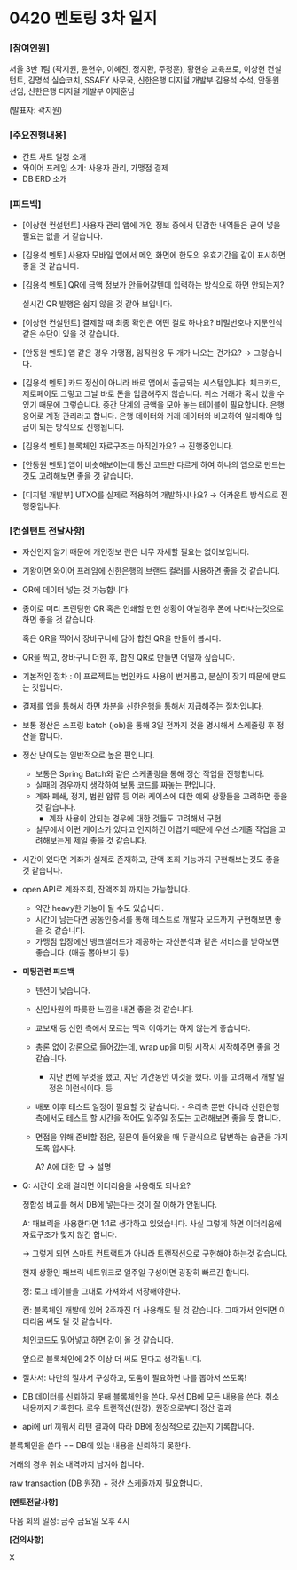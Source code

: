 # 0420 멘토링 3차 일지

### **[참여인원]**

서울 3반 1팀 (곽지원, 윤현수, 이혜진, 정지환, 주정훈), 황현승 교육프로, 이상현 컨설턴트, 김명석 실습코치, SSAFY 사무국, 신한은행 디지털 개발부 김용석 수석, 안동원 선임, 신한은행 디지털 개발부 이재훈님

(발표자: 곽지원)

### **[주요진행내용]**

- 간트 차트 일정 소개
- 와이어 프레임 소개: 사용자 관리, 가맹점 결제
- DB ERD 소개

### **[피드백]**

- [이상현 컨설턴트] 사용자 관리 앱에 개인 정보 중에서 민감한 내역들은 굳이 넣을 필요는 없을 거 같습니다.
- [김용석 멘토] 사용자 모바일 앱에서 메인 화면에 한도의 유효기간을 같이 표시하면 좋을 것 같습니다.
- [김용석 멘토] QR에 금액 정보가 안들어갈텐데 입력하는 방식으로 하면 안되는지?

    실시간 QR 발행은 쉽지 않을 것 같아 보입니다.

- [이상현 컨설턴트] 결제할 때 최종 확인은 어떤 걸로 하나요? 비밀번호나 지문인식 같은 수단이 있을 것 같습니다.
- [안동원 멘토] 앱 같은 경우 가맹점, 임직원용 두 개가 나오는 건가요? → 그렇습니다.
- [김용석 멘토] 카드 정산이 아니라 바로 앱에서 출금되는 시스템입니다. 체크카드, 제로페이도 그렇고 그날 바로 돈을 입금해주지 않습니다. 취소 거래가 혹시 있을 수 있기 때문에 그렇습니다. 중간 단계의 금액을 모아 놓는 테이블이 필요합니다. 은행 용어로 계정 관리라고 합니다. 은행 데이터와 거래 데이터와 비교하여 일치해야 입금이 되는 방식으로 진행됩니다.
- [김용석 멘토] 블록체인 자료구조는 아직인가요? → 진행중입니다.
- [안동원 멘토] 앱이 비슷해보이는데 통신 코드만 다르게 하여 하나의 앱으로 만드는 것도 고려해보면 좋을 것 같습니다.
- [디지털 개발부] UTXO를 실제로 적용하여 개발하시나요? → 어카운트 방식으로 진행중입니다.

### **[컨설턴트 전달사항]**

- 자신인지 알기 때문에 개인정보 란은 너무 자세할 필요는 없어보입니다.
- 기왕이면 와이어 프레임에 신한은행의 브랜드 컬러를 사용하면 좋을 것 같습니다.
- QR에 데이터 넣는 것 가능합니다.
- 종이로 미리 프린팅한 QR 혹은 인쇄할 만한 상황이 아닐경우 폰에 나타내는것으로 하면 좋을 것 같습니다.

    혹은 QR을 찍어서 장바구니에 담아 합친 QR을 만들어 봅시다.

- QR을 찍고, 장바구니 더한 후, 합친 QR로 만들면 어떨까 싶습니다.
- 기본적인 절차 : 이 프로젝트는 법인카드 사용이 번거롭고, 분실이 잦기 때문에 만드는 것입니다.
- 결제를 앱을 통해서 하면 차분을 신한은행을 통해서 지급해주는 절차입니다.
- 보통 정산은 스프링 batch (job)을 통해 3일 전까지 것을 명시해서 스케줄링 후 정산을 합니다.
- 정산 난이도는 일반적으로 높은 편입니다.
    - 보통은 Spring Batch와 같은 스케줄링을 통해 정산 작업을 진행합니다.
    - 실패의 경우까지 생각하여 보통 코드를 짜놓는 편입니다.
    - 계좌 폐쇄, 정지, 법원 압류 등 여러 케이스에 대한 예외 상황들을 고려하면 좋을 것 같습니다.
        - 계좌 사용이 안되는 경우에 대한 것들도 고려해서 구현
    - 실무에서 이런 케이스가 있다고 인지하긴 어렵기 때문에 우선 스케줄 작업을 고려해보는게 제일 좋을 것 같습니다.
- 시간이 있다면 계좌가 실제로 존재하고, 잔액 조회 기능까지 구현해보는것도 좋을 것 같습니다.
- open API로 계좌조회, 잔액조회 까지는 가능합니다.
    - 약간 heavy한 기능이 될 수도 있습니다.
    - 시간이 남는다면 공동인증서를 통해 테스트로 개발자 모드까지 구현해보면 좋을 것 같습니다.
    - 가맹점 입장에선 뱅크샐러드가 제공하는 자산분석과 같은 서비스를 받아보면 좋습니다. (매출 뽑아보기 등)

- **미팅관련 피드백**
    - 텐션이 낮습니다.
    - 신입사원의 파릇한 느낌을 내면 좋을 것 같습니다.
    - 교보재 등 신한 측에서 모르는 맥락 이야기는 하지 않는게 좋습니다.
    - 총론 없이 강론으로 들어갔는데, wrap up을 미팅 시작시 시작해주면 좋을 것 같습니다.
        - 지난 번에 무엇을 했고, 지난 기간동안 이것을 했다. 이를 고려해서 개발 일정은 이런식이다. 등
    - 배포 이후 테스트 일정이 필요할 것 같습니다. - 우리측 뿐만 아니라 신한은행 측에서도 테스트 할 시간을 적어도 일주일 정도는 고려해보면 좋을 듯 합니다.
    - 면접을 위해 준비할 점은, 질문이 들어왔을 때 두괄식으로 답변하는 습관을 가지도록 합시다.

        A? A에 대한 답 → 설명

- Q: 시간이 오래 걸리면 이더리움을 사용해도 되나요?

    정합성 비교를 해서 DB에 넣는다는 것이 잘 이해가 안됩니다.

    A: 패브릭을 사용한다면 1:1로 생각하고 있었습니다. 사실 그렇게 하면 이더리움에 자료구조가 맞지 않긴 합니다.

    → 그렇게 되면 스마트 컨트랙트가 아니라 트랜잭션으로 구현해야 하는것 같습니다.

    현재 상황인 패브릭 네트워크로 일주일 구성이면 굉장히 빠르긴 합니다.

    정: 로그 테이블을 그대로 가져와서 저장해야한다.

    컨: 블록체인 개발에 있어 2주까진 더 사용해도 될 것 같습니다. 그때가서 안되면 이더리움 써도 될 것 같습니다.

    체인코드도 밀어넣고 하면 감이 올 것 같습니다.

    앞으로 블록체인에 2주 이상 더 써도 된다고 생각됩니다.

- 절차서: 나만의 절차서 구성하고, 도움이 필요하면 나를 뽑아서 쓰도록!

- DB 데이터를 신뢰하지 못해 블록체인을 쓴다. 우선 DB에 모든 내용을 쓴다. 취소 내용까지 기록한다. 로우 트랜잭션(원장), 원장으로부터 정산 결과
- api에 url 끼워서 리턴 결과에 따라 DB에 정상적으로 갔는지 기록합니다.

블록체인을 쓴다 == DB에 있는 내용을 신뢰하지 못한다.

거래의 경우 취소 내역까지 남겨야 합니다.

raw transaction (DB 원장) + 정산 스케줄까지 필요합니다.

**[멘토전달사항]**

다음 회의 일정: 금주 금요일 오후 4시

**[건의사항]**

X